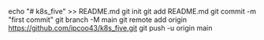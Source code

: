 echo "# k8s_five" >> README.md
git init
git add README.md
git commit -m "first commit"
git branch -M main
git remote add origin https://github.com/ipcoo43/k8s_five.git
git push -u origin main
